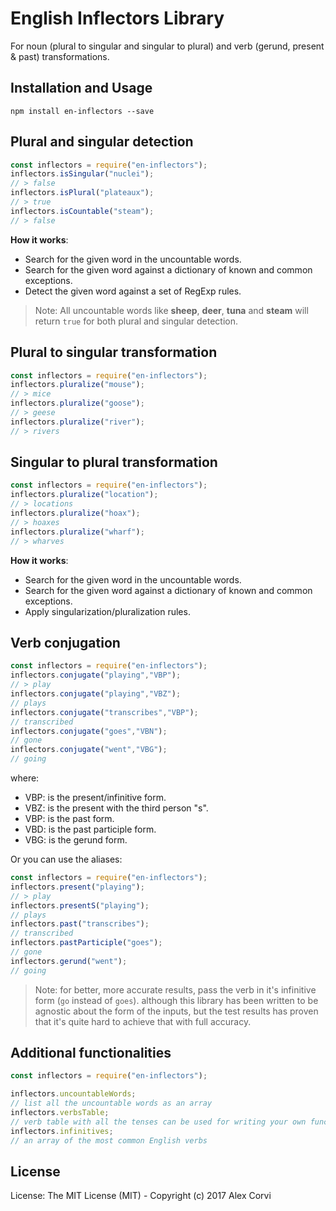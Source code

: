# English Inflectors Library
For noun (plural to singular and singular to plural) and verb (gerund, present & past) transformations.

## Installation and Usage

```
npm install en-inflectors --save
```

## Plural and singular detection

```javascript
const inflectors = require("en-inflectors");
inflectors.isSingular("nuclei");
// > false
inflectors.isPlural("plateaux");
// > true
inflectors.isCountable("steam");
// > false
```

**How it works**:
- Search for the given word in the uncountable words.
- Search for the given word against a dictionary of known and common exceptions.
- Detect the given word against a set of RegExp rules.

> Note: All uncountable words like **sheep**, **deer**, **tuna** and **steam** will return `true` for both plural and singular detection.

## Plural to singular transformation

```javascript
const inflectors = require("en-inflectors");
inflectors.pluralize("mouse");
// > mice
inflectors.pluralize("goose");
// > geese
inflectors.pluralize("river");
// > rivers
```

## Singular to plural transformation
```javascript
const inflectors = require("en-inflectors");
inflectors.pluralize("location");
// > locations
inflectors.pluralize("hoax");
// > hoaxes
inflectors.pluralize("wharf");
// > wharves
```

**How it works**:
- Search for the given word in the uncountable words.
- Search for the given word against a dictionary of known and common exceptions.
- Apply singularization/pluralization rules.


## Verb conjugation

```javascript
const inflectors = require("en-inflectors");
inflectors.conjugate("playing","VBP");
// > play
inflectors.conjugate("playing","VBZ");
// plays
inflectors.conjugate("transcribes","VBP");
// transcribed
inflectors.conjugate("goes","VBN");
// gone
inflectors.conjugate("went","VBG");
// going
```

where:

- VBP: is the present/infinitive form.
- VBZ: is the present with the third person "s".
- VBP: is the past form.
- VBD: is the past participle form.
- VBG: is the gerund form.

Or you can use the aliases:

```javascript
const inflectors = require("en-inflectors");
inflectors.present("playing");
// > play
inflectors.presentS("playing");
// plays
inflectors.past("transcribes");
// transcribed
inflectors.pastParticiple("goes");
// gone
inflectors.gerund("went");
// going
```


> Note: for better, more accurate results, pass the verb in it's infinitive form (`go` instead of `goes`). although this library has been written to be agnostic about the form of the inputs, but the test results has proven that it's quite hard to achieve that with full accuracy.


## Additional functionalities

```javascript
const inflectors = require("en-inflectors");

inflectors.uncountableWords;
// list all the uncountable words as an array
inflectors.verbsTable;
// verb table with all the tenses can be used for writing your own functionalities
inflectors.infinitives;
// an array of the most common English verbs
```

## License

License: The MIT License (MIT) - Copyright (c) 2017 Alex Corvi
